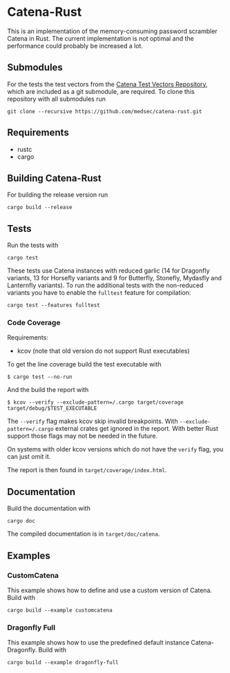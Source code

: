 # Catena-Rust

This is an implementation of the memory-consuming password scrambler Catena in
Rust.
The current implementation is not optimal and the performance could probably be increased a lot.

## Submodules

For the tests the test vectors from the [Catena Test Vectors
Repository](https://github.com/RanaExMachina/catena-testvectors), which are
included as a git submodule, are required. To clone this repository with all
submodules run

```
git clone --recursive https://github.com/medsec/catena-rust.git
```

## Requirements

- rustc
- cargo

## Building Catena-Rust

For building the release version run

```
cargo build --release
```

## Tests

Run the tests with

```
cargo test
```

These tests use Catena instances with reduced garlic (14 for Dragonfly variants,
13 for Horsefly variants and 9 for Butterfly, Stonefly, Mydasfly and Lanternfly
variants).  To run the additional tests with the non-reduced variants you have
to enable the `fulltest` feature for compilation:

```
cargo test --features fulltest
```

### Code Coverage

Requirements:
- kcov (note that old version do not support Rust executables)

To get the line coverage build the test executable with

```
$ cargo test --no-run
```

And the build the report with

```
$ kcov --verify --exclude-pattern=/.cargo target/coverage target/debug/$TEST_EXECUTABLE
```

The `--verify` flag makes kcov skip invalid breakpoints. With
`--exclude-pattern=/.cargo` external crates get ignored in the report. With
better Rust support those flags may not be needed in the future.

On systems with older kcov versions which do not have the `verify` flag, you can
just omit it.

The report is then found in `target/coverage/index.html`.

## Documentation

Build the documentation with

```
cargo doc
```

The compiled documentation is in `target/doc/catena`.

## Examples

### CustomCatena

This example shows how to define and use a custom version of Catena.
Build with

```
cargo build --example customcatena
```

### Dragonfly Full

This example shows how to use the predefined default instance Catena-Dragonfly.
Build with

```
cargo build --example dragonfly-full
```
